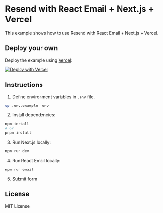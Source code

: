 # Resend with React Email + Next.js + Vercel

This example shows how to use Resend with React Email + Next.js + Vercel.

## Deploy your own

Deploy the example using [Vercel](https://vercel.com):

[![Deploy with Vercel](https://vercel.com/button)](https://vercel.com/new/clone?repository-url=https://github.com/bunsdev/resend-vercel-example&project-name=resend-vercel-example&repository-name=resend-vercel-example&env=RESEND_API_KEY)

## Instructions

1. Define environment variables in `.env` file.

```sh
cp .env.example .env
```

2. Install dependencies:

```sh
npm install
# or
pnpm install
```

3. Run Next.js locally:

```sh
npm run dev
```

4. Run React Email locally:

```sh
npm run email
```

5. Submit form

## License

MIT License
